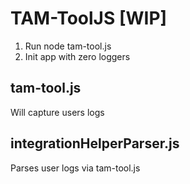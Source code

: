 # TAM-ToolJS [WIP]

1. Run node tam-tool.js
2. Init app with zero loggers

## tam-tool.js
Will capture users logs

## integrationHelperParser.js

Parses user logs via tam-tool.js

